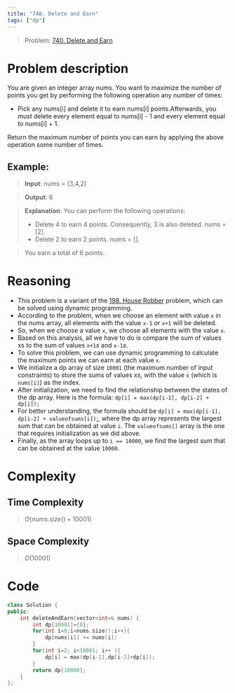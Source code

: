 ```yaml
---
title: "740. Delete and Earn"
tags: ["dp"]
---
```

> Problem: [740. Delete and Earn](https://leetcode.com/problems/delete-and-earn/)
# Problem description
You are given an integer array nums. You want to maximize the number of points you get by performing the following operation any number of times:

- Pick any nums[i] and delete it to earn nums[i] points.Afterwards, you must delete every element equal to nums[i] - 1 and every element equal to nums[i] + 1.

Return the maximum number of points you can earn by applying the above operation some number of times.

## Example: 
>**Input**: nums = [3,4,2]

>**Output**: 6

>**Explanation**: You can perform the following operations:
>- Delete 4 to earn 4 points. Consequently, 3 is also deleted. nums = [2].
>- Delete 2 to earn 2 points. nums = [].

>You earn a total of 6 points.
# Reasoning 
- This problem is a variant of the [198. House Robber](https://leetcode.com/problems/house-robber/) problem, which can be solved using dynamic programming.
- According to the problem, when we choose an element with value `x` in the nums array, all elements with the value `x-1` or `x+1` will be deleted.
- So, when we choose a value `x`, we choose all elements with the value `x`.
- Based on this analysis, all we have to do is compare the sum of values xs to the sum of values `x+1`*s* and `x-1`*s*.
- To solve this problem, we can use dynamic programming to calculate the maximum points we can earn at each value `x`.
- We initialize a dp array of size `10001` (the maximum number of input constraints) to store the sums of values xs, with the value `x` (which is `nums[i]`) as the index.
- After initialization, we need to find the relationship between the states of the dp array. Here is the formula:
`dp[i] = max(dp[i-1], dp[i-2] + dp[i]);`
- For better understanding, the formula should be `dp[i] = max(dp[i-1], dp[i-2] + valueofsums[i])`;, where the dp array represents the largest sum that can be obtained at value `i`. The `valueofsums[]` array is the one that requires initialization as we did above.
- Finally, as the array loops up to `i == 10000`, we find the largest sum that can be obtained at the value `10000`.

# Complexity
## Time Complexity
> $O(nums.size()+10001)$
## Space Complexity
> $O(10001)$

# Code
```cpp
class Solution {
public:
    int deleteAndEarn(vector<int>& nums) {
        int dp[10001]={0};
        for(int i=0;i<nums.size();i++){
            dp[nums[i]] += nums[i];
        }
        for(int i=2; i<10001; i++ ){
            dp[i] = max(dp[i-1],dp[i-2]+dp[i]);
        }
        return dp[10000];
    }
};
```